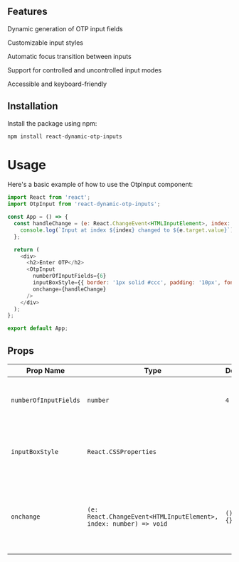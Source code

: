 
## Features
Dynamic generation of OTP input fields

Customizable input styles

Automatic focus transition between inputs

Support for controlled and uncontrolled input modes

Accessible and keyboard-friendly

## Installation
Install the package using npm:

```bash
npm install react-dynamic-otp-inputs
```
# Usage
Here's a basic example of how to use the OtpInput component:

```js
import React from 'react';
import OtpInput from 'react-dynamic-otp-inputs';

const App = () => {
  const handleChange = (e: React.ChangeEvent<HTMLInputElement>, index: number) => {
    console.log(`Input at index ${index} changed to ${e.target.value}`);
  };

  return (
    <div>
      <h2>Enter OTP</h2>
      <OtpInput
        numberOfInputFields={6}
        inputBoxStyle={{ border: '1px solid #ccc', padding: '10px', fontSize: '18px' }}
        onchange={handleChange}
      />
    </div>
  );
};

export default App;
```
## Props

| Prop Name             | Type                                                              | Default     | Description                                                                |
| --------------------- | ----------------------------------------------------------------- | ----------- | -------------------------------------------------------------------------- |
| `numberOfInputFields` | `number`                                                          | `4`         | Specifies how many OTP input boxes to render.                              |
| `inputBoxStyle`       | `React.CSSProperties`                                             |  | Optional inline styles to customize each input box.                        |
| `onchange`            | `(e: React.ChangeEvent<HTMLInputElement>, index: number) => void` | `() => {}`  | Callback function that triggers when the value in any input field changes. |

